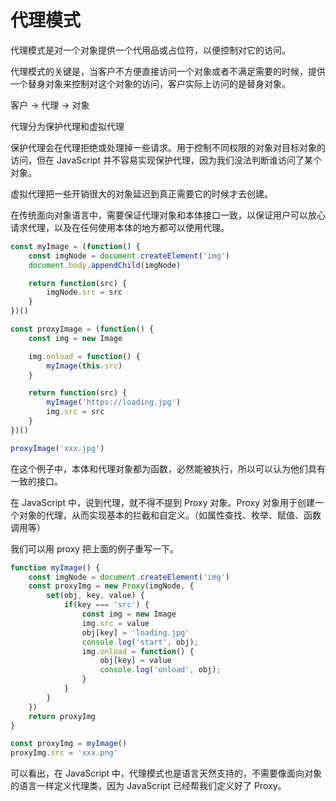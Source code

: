 # 代理模式
代理模式是对一个对象提供一个代用品或占位符，以便控制对它的访问。

代理模式的关键是，当客户不方便直接访问一个对象或者不满足需要的时候，提供一个替身对象来控制对这个对象的访问，客户实际上访问的是替身对象。

客户 -> 代理 -> 对象

代理分为保护代理和虚拟代理

保护代理会在代理拒绝或处理掉一些请求。用于控制不同权限的对象对目标对象的访问，但在 JavaScript 并不容易实现保护代理，因为我们没法判断谁访问了某个对象。

虚拟代理把一些开销很大的对象延迟到真正需要它的时候才去创建。

在传统面向对象语言中，需要保证代理对象和本体接口一致，以保证用户可以放心请求代理，以及在任何使用本体的地方都可以使用代理。

```js
const myImage = (function() {
    const imgNode = document.createElement('img')
    document.body.appendChild(imgNode)

    return function(src) {
        imgNode.src = src
    }
})()

const proxyImage = (function() {
    const img = new Image

    img.onload = function() {
        myImage(this.src)
    }

    return function(src) {
        myImage('https://loading.jpg')
        img.src = src
    }
})()

proxyImage('xxx.jpg')
```
在这个例子中，本体和代理对象都为函数，必然能被执行，所以可以认为他们具有一致的接口。

在 JavaScript 中，说到代理，就不得不提到 Proxy 对象。Proxy 对象用于创建一个对象的代理，从而实现基本的拦截和自定义。（如属性查找、枚举、赋值、函数调用等）

我们可以用 proxy 把上面的例子重写一下。
```js
function myImage() {
    const imgNode = document.createElement('img')
    const proxyImg = new Proxy(imgNode, {
        set(obj, key, value) {
            if(key === 'src') {
                const img = new Image
                img.src = value
                obj[key] = 'loading.jpg'
                console.log('start', obj);
                img.onload = function() {
                    obj[key] = value
                    console.log('onload', obj);
                }
            }
        }
    })
    return proxyImg
}

const proxyImg = myImage()
proxyImg.src = 'xxx.png'

```
可以看出，在 JavaScript 中，代理模式也是语言天然支持的，不需要像面向对象的语言一样定义代理类，因为 JavaScript 已经帮我们定义好了 Proxy。